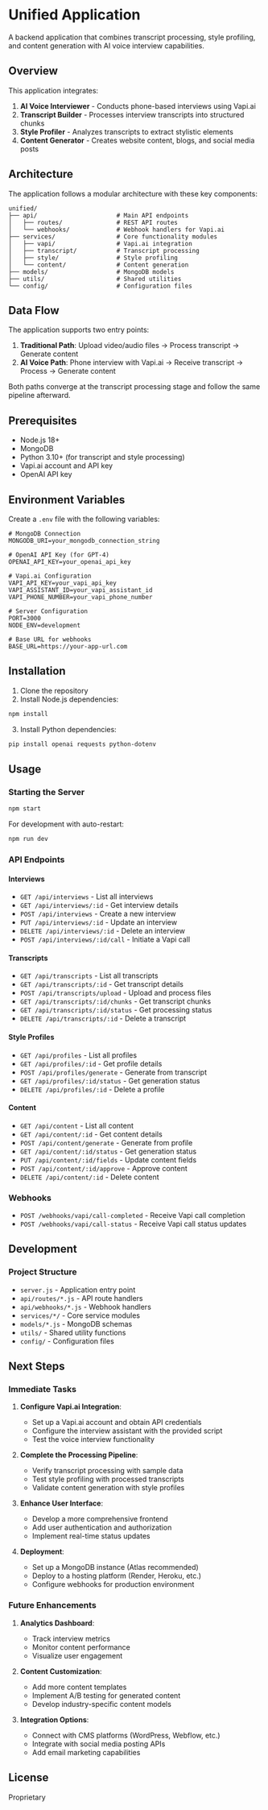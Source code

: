 # Unified Application

A backend application that combines transcript processing, style profiling, and content generation with AI voice interview capabilities.

## Overview

This application integrates:

1. **AI Voice Interviewer** - Conducts phone-based interviews using Vapi.ai
2. **Transcript Builder** - Processes interview transcripts into structured chunks
3. **Style Profiler** - Analyzes transcripts to extract stylistic elements
4. **Content Generator** - Creates website content, blogs, and social media posts

## Architecture

The application follows a modular architecture with these key components:

```
unified/
├── api/                      # Main API endpoints
│   ├── routes/               # REST API routes
│   └── webhooks/             # Webhook handlers for Vapi.ai
├── services/                 # Core functionality modules
│   ├── vapi/                 # Vapi.ai integration
│   ├── transcript/           # Transcript processing
│   ├── style/                # Style profiling
│   └── content/              # Content generation
├── models/                   # MongoDB models
├── utils/                    # Shared utilities
└── config/                   # Configuration files
```

## Data Flow

The application supports two entry points:

1. **Traditional Path**: Upload video/audio files → Process transcript → Generate content
2. **AI Voice Path**: Phone interview with Vapi.ai → Receive transcript → Process → Generate content

Both paths converge at the transcript processing stage and follow the same pipeline afterward.

## Prerequisites

- Node.js 18+
- MongoDB
- Python 3.10+ (for transcript and style processing)
- Vapi.ai account and API key
- OpenAI API key

## Environment Variables

Create a `.env` file with the following variables:

```
# MongoDB Connection
MONGODB_URI=your_mongodb_connection_string

# OpenAI API Key (for GPT-4)
OPENAI_API_KEY=your_openai_api_key

# Vapi.ai Configuration
VAPI_API_KEY=your_vapi_api_key
VAPI_ASSISTANT_ID=your_vapi_assistant_id
VAPI_PHONE_NUMBER=your_vapi_phone_number

# Server Configuration
PORT=3000
NODE_ENV=development

# Base URL for webhooks
BASE_URL=https://your-app-url.com
```

## Installation

1. Clone the repository
2. Install Node.js dependencies:

```bash
npm install
```

3. Install Python dependencies:

```bash
pip install openai requests python-dotenv
```

## Usage

### Starting the Server

```bash
npm start
```

For development with auto-restart:

```bash
npm run dev
```

### API Endpoints

#### Interviews

- `GET /api/interviews` - List all interviews
- `GET /api/interviews/:id` - Get interview details
- `POST /api/interviews` - Create a new interview
- `PUT /api/interviews/:id` - Update an interview
- `DELETE /api/interviews/:id` - Delete an interview
- `POST /api/interviews/:id/call` - Initiate a Vapi call

#### Transcripts

- `GET /api/transcripts` - List all transcripts
- `GET /api/transcripts/:id` - Get transcript details
- `POST /api/transcripts/upload` - Upload and process files
- `GET /api/transcripts/:id/chunks` - Get transcript chunks
- `GET /api/transcripts/:id/status` - Get processing status
- `DELETE /api/transcripts/:id` - Delete a transcript

#### Style Profiles

- `GET /api/profiles` - List all profiles
- `GET /api/profiles/:id` - Get profile details
- `POST /api/profiles/generate` - Generate from transcript
- `GET /api/profiles/:id/status` - Get generation status
- `DELETE /api/profiles/:id` - Delete a profile

#### Content

- `GET /api/content` - List all content
- `GET /api/content/:id` - Get content details
- `POST /api/content/generate` - Generate from profile
- `GET /api/content/:id/status` - Get generation status
- `PUT /api/content/:id/fields` - Update content fields
- `POST /api/content/:id/approve` - Approve content
- `DELETE /api/content/:id` - Delete content

### Webhooks

- `POST /webhooks/vapi/call-completed` - Receive Vapi call completion
- `POST /webhooks/vapi/call-status` - Receive Vapi call status updates

## Development

### Project Structure

- `server.js` - Application entry point
- `api/routes/*.js` - API route handlers
- `api/webhooks/*.js` - Webhook handlers
- `services/*/` - Core service modules
- `models/*.js` - MongoDB schemas
- `utils/` - Shared utility functions
- `config/` - Configuration files

## Next Steps

### Immediate Tasks

1. **Configure Vapi.ai Integration**:
   - Set up a Vapi.ai account and obtain API credentials
   - Configure the interview assistant with the provided script
   - Test the voice interview functionality

2. **Complete the Processing Pipeline**:
   - Verify transcript processing with sample data
   - Test style profiling with processed transcripts
   - Validate content generation with style profiles

3. **Enhance User Interface**:
   - Develop a more comprehensive frontend
   - Add user authentication and authorization
   - Implement real-time status updates

4. **Deployment**:
   - Set up a MongoDB instance (Atlas recommended)
   - Deploy to a hosting platform (Render, Heroku, etc.)
   - Configure webhooks for production environment

### Future Enhancements

1. **Analytics Dashboard**:
   - Track interview metrics
   - Monitor content performance
   - Visualize user engagement

2. **Content Customization**:
   - Add more content templates
   - Implement A/B testing for generated content
   - Develop industry-specific content models

3. **Integration Options**:
   - Connect with CMS platforms (WordPress, Webflow, etc.)
   - Integrate with social media posting APIs
   - Add email marketing capabilities

## License

Proprietary
